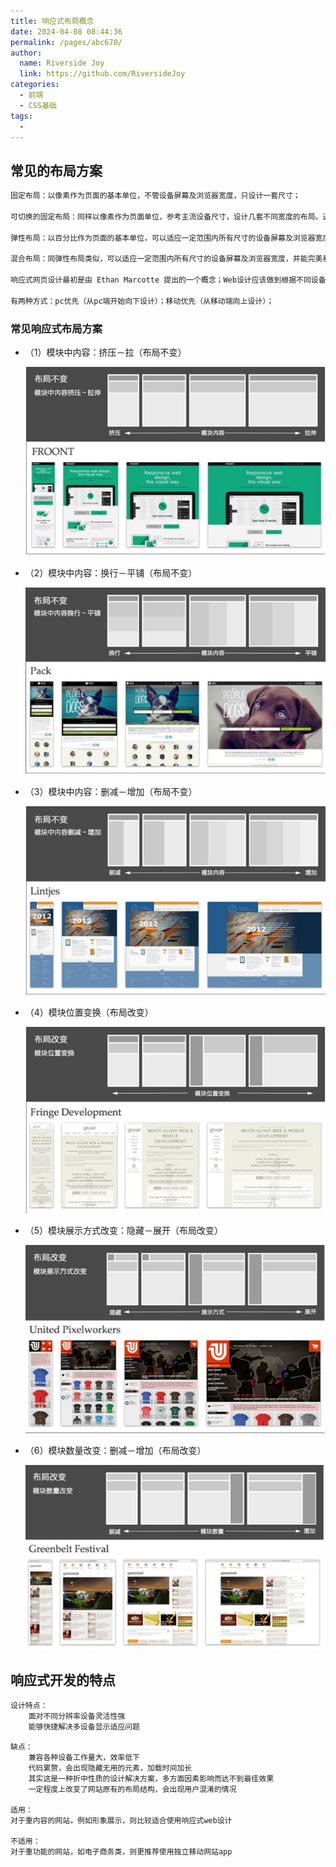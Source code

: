 ```yaml
---
title: 响应式布局概念
date: 2024-04-08 08:44:36
permalink: /pages/abc670/
author:
  name: Riverside Joy
  link: https://github.com/RiversideJoy
categories:
  - 前端
  - CSS基础
tags:
  - 
---
```

## 常见的布局方案

```txt
固定布局：以像素作为页面的基本单位，不管设备屏幕及浏览器宽度，只设计一套尺寸；

可切换的固定布局：同样以像素作为页面单位，参考主流设备尺寸，设计几套不同宽度的布局。通过识别的屏幕尺寸或浏览器宽度，选择最合适的那套宽度布局；

弹性布局：以百分比作为页面的基本单位，可以适应一定范围内所有尺寸的设备屏幕及浏览器宽度，并能完美利用有效空间展现最佳效果；

混合布局：同弹性布局类似，可以适应一定范围内所有尺寸的设备屏幕及浏览器宽度，并能完美利用有效空间展现最佳效果；只是混合像素、和百分比两种单位作为页面单位。

响应式网页设计最初是由 Ethan Marcotte 提出的一个概念；Web设计应该做到根据不同设备环境自动响应及调整。当然响应式Web设计不仅仅是关于屏幕分辨率自适应以及自动缩放的图片等等，它更像是一种对于设计的全新思维模式；将已有的开发技巧（弹性网格布局、弹性图片、媒体和媒体查询）整合起来，命名为响应式网页设计，是一种针对任意设备使网页内容进行“完美”布局的一种显示机制。简言之，是一个网站能够兼容多个终端——而不是为每个终端做一个特定的版本。

有两种方式：pc优先（从pc端开始向下设计）；移动优先（从移动端向上设计）；
```

### 常见响应式布局方案

+ （1）模块中内容：挤压－拉（布局不变）

  ![](./31img/9.png)

+ （2）模块中内容：换行－平铺（布局不变）

  ![](./31img/10.png)

+ （3）模块中内容：删减－增加（布局不变）

  ![](./31img/5.png)

+ （4）模块位置变换（布局改变）

  ![](./31img/6.png)

+ （5）模块展示方式改变：隐藏－展开（布局改变）

  ![](./31img/7.png)

+ （6）模块数量改变：删减－增加（布局改变）

  ![](./31img/8.png)

## 响应式开发的特点

```txt
设计特点：
	面对不同分辨率设备灵活性强 
	能够快捷解决多设备显示适应问题
```

```
缺点：
	兼容各种设备工作量大，效率低下
	代码累赘，会出现隐藏无用的元素，加载时间加长
	其实这是一种折中性质的设计解决方案，多方面因素影响而达不到最佳效果
	一定程度上改变了网站原有的布局结构，会出现用户混淆的情况
	
适用：
对于重内容的网站，例如形象展示，则比较适合使用响应式web设计

不适用：
对于重功能的网站，如电子商务类，则更推荐使用独立移动网站app
```

